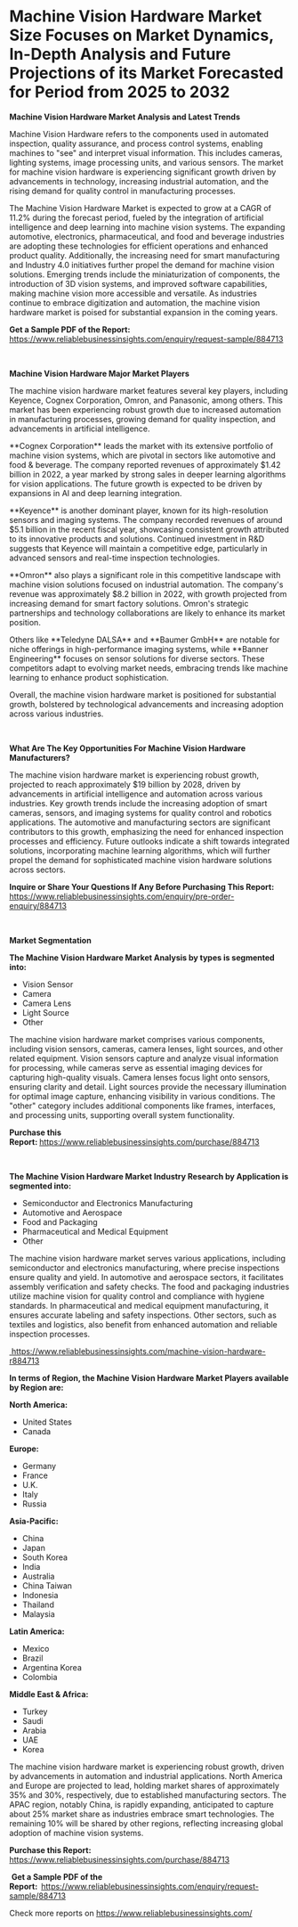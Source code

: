 <p><h1>Machine Vision Hardware Market Size Focuses on Market Dynamics, In-Depth Analysis and Future Projections of its Market Forecasted for Period from 2025 to 2032</h1></p><p><strong>Machine Vision Hardware Market Analysis and Latest Trends</strong></p>
<p><p>Machine Vision Hardware refers to the components used in automated inspection, quality assurance, and process control systems, enabling machines to "see" and interpret visual information. This includes cameras, lighting systems, image processing units, and various sensors. The market for machine vision hardware is experiencing significant growth driven by advancements in technology, increasing industrial automation, and the rising demand for quality control in manufacturing processes.</p><p>The Machine Vision Hardware Market is expected to grow at a CAGR of 11.2% during the forecast period, fueled by the integration of artificial intelligence and deep learning into machine vision systems. The expanding automotive, electronics, pharmaceutical, and food and beverage industries are adopting these technologies for efficient operations and enhanced product quality. Additionally, the increasing need for smart manufacturing and Industry 4.0 initiatives further propel the demand for machine vision solutions. Emerging trends include the miniaturization of components, the introduction of 3D vision systems, and improved software capabilities, making machine vision more accessible and versatile. As industries continue to embrace digitization and automation, the machine vision hardware market is poised for substantial expansion in the coming years.</p></p>
<p><strong>Get a Sample PDF of the Report:&nbsp;</strong> <a href="https://www.reliablebusinessinsights.com/enquiry/request-sample/884713?utm_campaign=3113&utm_medium=2&utm_source=Github&utm_content=ia&utm_term=08042025&utm_id=machine-vision-hardware">https://www.reliablebusinessinsights.com/enquiry/request-sample/884713</a></p>
<p>&nbsp;</p>
<p><strong>Machine Vision Hardware Major Market Players</strong></p>
<p><p>The machine vision hardware market features several key players, including Keyence, Cognex Corporation, Omron, and Panasonic, among others. This market has been experiencing robust growth due to increased automation in manufacturing processes, growing demand for quality inspection, and advancements in artificial intelligence.</p><p>**Cognex Corporation** leads the market with its extensive portfolio of machine vision systems, which are pivotal in sectors like automotive and food & beverage. The company reported revenues of approximately $1.42 billion in 2022, a year marked by strong sales in deeper learning algorithms for vision applications. The future growth is expected to be driven by expansions in AI and deep learning integration.</p><p>**Keyence** is another dominant player, known for its high-resolution sensors and imaging systems. The company recorded revenues of around $5.1 billion in the recent fiscal year, showcasing consistent growth attributed to its innovative products and solutions. Continued investment in R&D suggests that Keyence will maintain a competitive edge, particularly in advanced sensors and real-time inspection technologies.</p><p>**Omron** also plays a significant role in this competitive landscape with machine vision solutions focused on industrial automation. The company's revenue was approximately $8.2 billion in 2022, with growth projected from increasing demand for smart factory solutions. Omron's strategic partnerships and technology collaborations are likely to enhance its market position.</p><p>Others like **Teledyne DALSA** and **Baumer GmbH** are notable for niche offerings in high-performance imaging systems, while **Banner Engineering** focuses on sensor solutions for diverse sectors. These competitors adapt to evolving market needs, embracing trends like machine learning to enhance product sophistication.</p><p>Overall, the machine vision hardware market is positioned for substantial growth, bolstered by technological advancements and increasing adoption across various industries.</p></p>
<p>&nbsp;</p>
<p><strong>What Are The Key Opportunities For Machine Vision Hardware Manufacturers?</strong></p>
<p><p>The machine vision hardware market is experiencing robust growth, projected to reach approximately $19 billion by 2028, driven by advancements in artificial intelligence and automation across various industries. Key growth trends include the increasing adoption of smart cameras, sensors, and imaging systems for quality control and robotics applications. The automotive and manufacturing sectors are significant contributors to this growth, emphasizing the need for enhanced inspection processes and efficiency. Future outlooks indicate a shift towards integrated solutions, incorporating machine learning algorithms, which will further propel the demand for sophisticated machine vision hardware solutions across sectors.</p></p>
<p><strong>Inquire or Share Your Questions If Any Before Purchasing This Report:</strong> <a href="https://www.reliablebusinessinsights.com/enquiry/pre-order-enquiry/884713?utm_campaign=3113&utm_medium=2&utm_source=Github&utm_content=ia&utm_term=08042025&utm_id=machine-vision-hardware">https://www.reliablebusinessinsights.com/enquiry/pre-order-enquiry/884713</a></p>
<p>&nbsp;</p>
<p><strong>Market Segmentation</strong></p>
<p><strong>The Machine Vision Hardware Market Analysis by types is segmented into:</strong></p>
<p><ul><li>Vision Sensor</li><li>Camera</li><li>Camera Lens</li><li>Light Source</li><li>Other</li></ul></p>
<p><p>The machine vision hardware market comprises various components, including vision sensors, cameras, camera lenses, light sources, and other related equipment. Vision sensors capture and analyze visual information for processing, while cameras serve as essential imaging devices for capturing high-quality visuals. Camera lenses focus light onto sensors, ensuring clarity and detail. Light sources provide the necessary illumination for optimal image capture, enhancing visibility in various conditions. The "other" category includes additional components like frames, interfaces, and processing units, supporting overall system functionality.</p></p>
<p><strong>Purchase this Report:&nbsp;</strong><a href="https://www.reliablebusinessinsights.com/purchase/884713?utm_campaign=3113&utm_medium=2&utm_source=Github&utm_content=ia&utm_term=08042025&utm_id=machine-vision-hardware">https://www.reliablebusinessinsights.com/purchase/884713</a></p>
<p>&nbsp;</p>
<p><strong>The Machine Vision Hardware Market Industry Research by Application is segmented into:</strong></p>
<p><ul><li>Semiconductor and Electronics Manufacturing</li><li>Automotive and Aerospace</li><li>Food and Packaging</li><li>Pharmaceutical and Medical Equipment</li><li>Other</li></ul></p>
<p><p>The machine vision hardware market serves various applications, including semiconductor and electronics manufacturing, where precise inspections ensure quality and yield. In automotive and aerospace sectors, it facilitates assembly verification and safety checks. The food and packaging industries utilize machine vision for quality control and compliance with hygiene standards. In pharmaceutical and medical equipment manufacturing, it ensures accurate labeling and safety inspections. Other sectors, such as textiles and logistics, also benefit from enhanced automation and reliable inspection processes.</p></p>
<p><a href="https://www.reliablebusinessinsights.com/machine-vision-hardware-r884713?utm_campaign=3113&utm_medium=2&utm_source=Github&utm_content=ia&utm_term=08042025&utm_id=machine-vision-hardware">&nbsp;https://www.reliablebusinessinsights.com/machine-vision-hardware-r884713</a></p>
<p><strong>In terms of Region, the Machine Vision Hardware Market Players available by Region are:</strong></p>
<p>
    <p> <strong> North America: </strong>
        <ul>
            <li>United States</li>
            <li>Canada</li>
        </ul>
        </p> 
    <p> <strong> Europe: </strong>
        <ul>
            <li>Germany</li>
            <li>France</li>
            <li>U.K.</li>
            <li>Italy</li>
            <li>Russia</li>
        </ul>
        </p> 
    <p> <strong> Asia-Pacific: </strong>
        <ul>
            <li>China</li>
            <li>Japan</li>
            <li>South Korea</li>
            <li>India</li>
            <li>Australia</li>
            <li>China Taiwan</li>
            <li>Indonesia</li>
            <li>Thailand</li>
            <li>Malaysia</li>
        </ul>
        </p> 
    <p> <strong> Latin America: </strong>
        <ul>
            <li>Mexico</li>
            <li>Brazil</li>
            <li>Argentina Korea</li>
            <li>Colombia</li>
        </ul>
        </p> 
    <p> <strong> Middle East & Africa: </strong>
        <ul>
            <li>Turkey</li>
            <li>Saudi</li>
            <li>Arabia</li>
            <li>UAE</li>
            <li>Korea</li>
        </ul>
    </p>
    </p>
<p><p>The machine vision hardware market is experiencing robust growth, driven by advancements in automation and industrial applications. North America and Europe are projected to lead, holding market shares of approximately 35% and 30%, respectively, due to established manufacturing sectors. The APAC region, notably China, is rapidly expanding, anticipated to capture about 25% market share as industries embrace smart technologies. The remaining 10% will be shared by other regions, reflecting increasing global adoption of machine vision systems.</p></p>
<p><strong>Purchase this Report: </strong><a href="https://www.reliablebusinessinsights.com/purchase/884713?utm_campaign=3113&utm_medium=2&utm_source=Github&utm_content=ia&utm_term=08042025&utm_id=machine-vision-hardware">https://www.reliablebusinessinsights.com/purchase/884713</a></p>
<p>&nbsp;<strong>Get a Sample PDF of the Report:&nbsp;&nbsp;</strong><a href="https://www.reliablebusinessinsights.com/enquiry/request-sample/884713?utm_campaign=3113&utm_medium=2&utm_source=Github&utm_content=ia&utm_term=08042025&utm_id=machine-vision-hardware">https://www.reliablebusinessinsights.com/enquiry/request-sample/884713</a></p>
<p><strong></strong></p>
<p>Check more reports on <a href="https://www.reliablebusinessinsights.com/?utm_campaign=3113&utm_medium=2&utm_source=Github&utm_content=ia&utm_term=08042025&utm_id=machine-vision-hardware">https://www.reliablebusinessinsights.com/</a></p>
